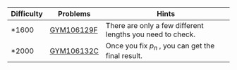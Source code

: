 | Difficulty | Problems | Hints |
| -------- | -------- | -------- |
| *1600 | [GYM106129F](https://codeforces.com/gym/106129/problem/F) | There are only a few different lengths you need to check. |
| *2000 | [GYM106132C](https://codeforces.com/gym/106132/problem/C) | Once you fix $p_n$ , you can get the final result. |
